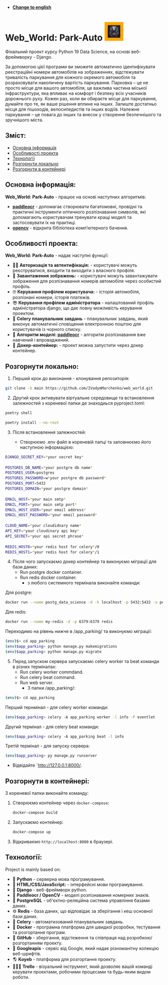 * **[Change to english](README.md)**

# Web_World: Park-Auto <a><img src="https://github.com/IVadymMarchenko/web_world/blob/main/app_parking/app_home/images/about_project/images/web_logo.jpg" width="40px" style="border: 10px solid orange;"></a>
Фінальний проект курсу Python 19 Data Science, на основі веб-фреймворку - Django.

За допомогою цієї програми ви зможете автоматично ідентифікувати реєстраційні номери автомобілів на зображеннях, відстежувати тривалість паркування для кожного окремого автомобіля та розраховувати накопичену вартість паркування.
Парковка – це не просто місце для вашого автомобіля, це важлива частина міської інфраструктури, яка впливає на комфорт і безпеку всіх учасників дорожнього руху.
Кожен раз, коли ви обираєте місце для паркування, думайте про те, як ваше рішення вплине на інших. Залиште достатньо місця для пішоходів, велосипедистів та інших водіїв. Належне паркування – це повага до інших та внесок у створення безпечнішого та зручнішого міста.


## Зміст:
   * [Основна інформація](#основна-інформація)
   * [Особливості проекта](#особливості-проекта)
   * [Технології](#технології)
   * [Розгорнути локально](#розгорнути-локально)
   * [Розгорнути в контейнері](#розгорнути-в-контейнері)

## Основна інформація:
**Web_World: Park-Auto** - працює на основі наступних алгоритмів:
* **[paddleocr](https://github.com/PaddlePaddle/PaddleOCR/blob/main/README_en.md)** - допомагає створювати багатомовні, провідні та практичні інструменти оптичного розпізнавання символів, які допомагають користувачам тренувати кращі моделі та застосовувати їх на практиці.
* **[opencv](https://github.com/opencv/opencv?tab=readme-ov-file)** - відкрита бібліотека комп’ютерного бачення.

## Особливості проекта:
**Web_World: Park-Auto** - надає наступні функції:
* 👨‍💻 **Авторизація та автентифікація:** - користувачі можуть реєструватися, входити та виходити з власного профіля.
* 🚗 **Завантаження зображень:** - користувачі можуть завантажувати зображення для розпізнавання номерів автомобіля через особистий профіль.
* 🤓 **Керування профілем користувача:** - історія автомобіля, розпізнані номери, історія платежів.
* 😎 **Керування профілем адміністратора** - налаштований профіль адміністратора django, що дає повну можливість керування проектом.
* 📆 **Celery планувальник завдань** - планувальник завдань, який виконує автоматичні сповіщення електронною поштою для користувачів із чорного списку.
* 🌌 **Алгоритм моделі: [paddleocr](https://huggingface.co/spaces/itsyoboieltr/anpr/blob/main/ANPR.ipynb)** - алгоритм розпізнавання вже навчений і впроваджений.
* 🐳 **Докер-контейнер:** - проект можна запустити через докер контейнер.


## Розгорнути локально:
1. Перший крок до виконання - клонування репозиторія:

```sh
git clone -b main https://github.com/IVadymMarchenko/web_world.git
```

2. Другий крок активувати віртуальне середовище та встановлення залежностей з кореневої папки де знаходиься pyproject.toml:

```sh
poetry shell
```
```sh
poetry install --no-root
```

3. Після встановлення залежностей:

    * Створюємо .env файл в кореневій папці та заповнюємо його наступною інформацією:
```sh
DJANGO_SECRET_KEY=*your secret key*

POSTGRES_DB_NAME=*your postgre db name*
POSTGRES_USER=postgres
POSTGRES_PASSWORD=w*your postgre db password*
POSTGRES_PORT=5432
POSTGRES_DOMAIN=*your postgre domain*

EMAIL_HOST=*your main smtp*
EMAIL_PORT=*your main smtp port*
EMAIL_HOST_USER=*your email address*
EMAIL_HOST_PASSWORD=*your email password*

CLOUD_NAME=*your cloudidnary name*
API_KEY=*your cloudinary api key*
API_SECRET=*your api secret phrase*

REDIS_HOST0=*your redis host for celery*/0
REDIS_HOST1=*your redis host for celery*/1
```

4. Після чого запускаємо докер контейнер та виконуємо міграції для бази даних:
    * Run postgre docker container.
    * Run redis docker container.
        - з любого системного термінала виконайте команди:
          
Для postgre:
```sh
docker run --name postg_data_science -d -h localhost -p 5432:5432 -u postgres -e POSTGRES_PASSWORD=*your password from env file POSTGRES_PASSWORD* postgres
```

Для redis:
```sh
docker run --name my-redis -d -p 6379:6379 redis
```

Переходимо на рівень нижче в /app_parking/ та виконуємо міграції:
```sh
(env)$> cd app_parking
(env)$app_parking> python manage.py makemigrations
(env)$app_parking> python manage.py migrate
```

5. Перед запуском сервера запускаємо celery worker та beat команди в різних терміналах:
    * Run celery worker commdand.
    * Run celery beat command.
    * Run web server.
        - З папки /app_parking/:

```sh
(env)$> cd app_parking
```
 
Перший тернмінал - для celery worker команди:
```sh
(env)$app_parking> celery -A app_parking worker -l info -P eventlet
```

Другий термінал - для celery beat команди:
```sh
(env)$app_parking> celery -A app_parking beat -l info
```

Третій термінал - для запуску сервера:
```sh
(env)$app_parking> py manage.py runserver  
```

* Відвідайте `http://127.0.0.1:8000/.

## Розгорнути в контейнері:
З кореневої папки виконайте команду:
1. Створюємо контейнер через `docker-compose`:

    ```sh
    docker-compose build
    ```

2. Запускаємо контейнер:

    ```sh
    docker-compose up
    ```

3. Відкриваємо `http://localhost:8000` в браузері.


## Технології:
Project is mainly based on:
* 🐍 **Python** - серверна мова програмування.
* 🌠 **HTML/CSS/JavaScript:** - інтерфейсні мови програмування.
* 🤠 **Django** -  веб-фреймворк python.
* 🌌 **Paddleocr / OpenCV** - моделі розпізнавання номерних знаків.
* 🐘 **PostgreSQL** - об'єктно-реляційна система управління базами даних.
* ⚙️ **Redis** - база даних, що відповідає за зберігання і кеш основної бази даних.
* 📆 **Celery** - автоматизований планувальник завдань.
* 🐳 **Docker** - програмна платформа для швидкої розробки, тестування та розгортання програм.
* 👀 **GitHub** - зберігання, відстеження та співпраця над розробкою/розгортанням проекту.
* 🎰 **Googleapis** - сервіс від Google, який надає різноманітну колекцію веб-шрифтів.
* 🌎 **Koyeb** - платформа для розгортання проекту.
* 👨‍👦‍👦 **Trello** - візуальний інструмент, який дозволяє вашій команді керувати проектами, робочими процесами та будь-яким видом роботи.